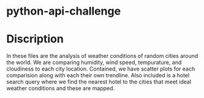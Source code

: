 # python-api-challenge

# Discription
In these files are the analysis of weather conditions of random cities around the world. We are comparing humidity, wind speed, tempurature, and cloudiness to each city location. Contained, we have scatter plots for each comparision along with each their own trendline. Also included is a hotel search query where we find the nearest hotel to the cities that meet ideal weather conditions and these are mapped.
